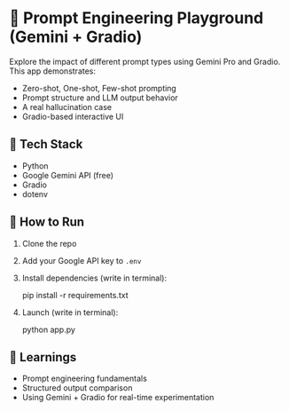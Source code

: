 # 🧠 Prompt Engineering Playground (Gemini + Gradio)

Explore the impact of different prompt types using Gemini Pro and Gradio. This app demonstrates:
- Zero-shot, One-shot, Few-shot prompting
- Prompt structure and LLM output behavior
- A real hallucination case
- Gradio-based interactive UI

## 🧰 Tech Stack
- Python
- Google Gemini API (free)
- Gradio
- dotenv

## 🚀 How to Run
1. Clone the repo
2. Add your Google API key to `.env`
3. Install dependencies (write in terminal):

    pip install -r requirements.txt

4. Launch (write in terminal):

    python app.py 

## 📌 Learnings
- Prompt engineering fundamentals
- Structured output comparison
- Using Gemini + Gradio for real-time experimentation
